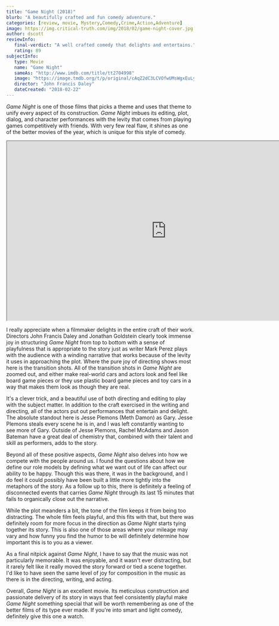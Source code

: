 ```yaml
---
title: "Game Night (2018)"
blurb: "A beautifully crafted and fun comedy adventure."
categories: [review, movie, Mystery,Comedy,Crime,Action,Adventure]
image: https://img.critical-truth.com/img/2018/02/game-night-cover.jpg
author: dscott
reviewInfo:
   final-verdict: "A well crafted comedy that delights and entertains."
   rating: 89
subjectInfo:
   type: Movie
   name: "Game Night"
   sameAs: "http://www.imdb.com/title/tt2704998"
   image: "https://image.tmdb.org/t/p/original/cAqZ2dC3LCVOfwUMsWgxEuLyg5j.jpg"
   director: "John Francis Daley"
   dateCreated: "2018-02-22"
---
```



*Game Night* is one of those films that picks a theme and uses that theme to unify every aspect of its construction. *Game Night* imbues its editing, plot, dialog, and character performances with the levity that comes from playing games competitively with friends. With very few real flaw, it shines as one of the better movies of the year, which is unique for this style of comedy.

<div class="videoWrapper">
    <iframe width="853" height="480" src="https://www.youtube.com/embed/fNtLIcyjsnI" allowfullscreen></iframe>
</div>

I really appreciate when a filmmaker delights in the entire craft of their work. Directors John Francis Daley and Jonathan Goldstein clearly took immense joy in structuring *Game Night* from top to bottom with a sense of playfulness that is appropriate to the story just as writer Mark Perez plays with the audience with a winding narrative that works because of the levity it uses in approaching the plot. Where the pure joy of directing shows most here is the transition shots. All of the transition shots in *Game Night* are zoomed out, and either make real-world cars and actors look and feel like board game pieces or they use plastic board game pieces and toy cars in a way that makes them look as though they are real. 

It's a clever trick, and a beautiful use of both directing and editing to play with the subject matter. In addition to the craft exercised in the writing and directing, all of the actors put out performances that entertain and delight. The absolute standout here is Jesse Plemons (Meth Damon) as Gary.  Jesse Plemons steals every scene he is in, and I was left constantly wanting to see more of Gary. Outside of Jesse Plemons, Rachel McAdams and Jason Bateman have a great deal of chemistry that, combined with their talent and skill as performers, adds to the story.

Beyond all of these positive aspects, *Game Night* also delves into how we compete with the people around us. I found the questions about how we define our role models by defining what we want out of life can affect our ability to be happy. Though this was there, it was in the background, and I do feel it could possibly have been built a little more tightly into the metaphors of the story.  As a follow up to this, there is definitely a feeling of disconnected events that carries *Game Night* through its last 15 minutes that fails to organically close out the narrative. 

While the plot meanders a bit, the tone of the film keeps it from being too distracting. The whole film feels playful, and this fits with that, but there was definitely room for more focus in the direction as *Game Night* starts tying together its story. This is also one of those areas where your mileage may vary and how funny you find the humor to be will definitely determine how important this is to you as a viewer. 

As a final nitpick against *Game Night*, I have to say that the music was not particularly memorable. It was enjoyable, and it wasn't ever distracting, but it rarely felt like it really moved the story forward or tied a scene together. I'd like to have seen the same level of joy for composition in the music as there is in the directing, writing, and acting.

Overall, *Game Night* is an excellent movie. Its meticulous construction and passionate delivery of its story in ways that feel consistently playful make *Game Night* something special that will be worth remembering as one of the better films of its type ever made. If you're into smart and light comedy, definitely give this one a watch.